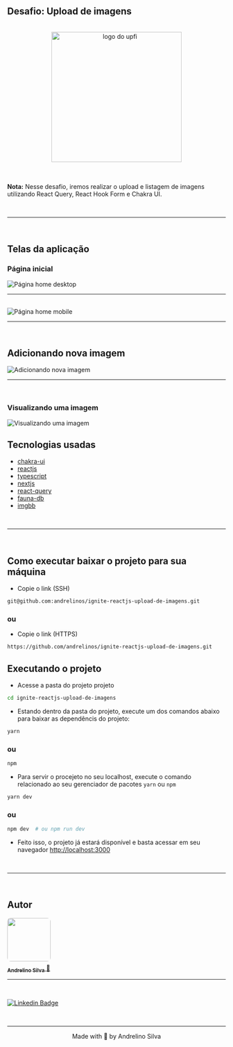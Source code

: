 ## Desafio: Upload de imagens

  <br>

<div align="center">

<img src="screens/logo.svg" alt="logo do upfi" width="300px" />
</div>

  <br>

<br />

<p>
<strong>Nota:</strong> Nesse desafio, iremos realizar o upload e listagem de imagens utilizando React Query, React Hook Form e Chakra UI.
</p>
<br />

---

<br />

## Telas da aplicação
### Página inicial
<img src="screens/home.png" alt="Página home desktop" />

<br />

---

<br />

<img src="screens/home-mobile.png" alt="Página home mobile" />

<br />

---

<br />

## Adicionando nova imagem
<img src="screens/add-new-image.png" alt="Adicionando nova imagem" />

<br />

---

<br />

### Visualizando uma imagem
<img src="screens/image-view.png" alt="Visualizando uma imagem" />


## Tecnologias usadas

- [chakra-ui](https://chakra-ui.com)
- [reactjs](https://github.com/facebook/react)
- [typescript](https://github.com/Microsoft/TypeScript)
- [nextjs](https://github.com/vercel/next.js)
- [react-query](https://github.com/tannerlinsley/react-query)
- [fauna-db](https://fauna.com/)
- [imgbb](https://imgbb.com)

<br />

---

<br />

## Como executar baixar o projeto para sua máquina

- Copie o link (SSH)
```bash
git@github.com:andrelinos/ignite-reactjs-upload-de-imagens.git
```
### ou

- Copie o link (HTTPS)
```bash
https://github.com/andrelinos/ignite-reactjs-upload-de-imagens.git
```

## Executando o projeto
- Acesse a pasta do projeto projeto
```bash
cd ignite-reactjs-upload-de-imagens
```
- Estando dentro da pasta do projeto, execute um dos comandos abaixo para baixar as dependêncis do projeto:
```bash
yarn
```
### ou
```bash
npm
```
- Para servir o procejeto no seu localhost, execute o comando relacionado ao seu gerenciador de pacotes ``yarn`` ou ``npm``
```bash
yarn dev
```
### ou
```bash
npm dev  # ou npm run dev
```

- Feito isso, o projeto já estará disponível e basta acessar em seu navegador [http://localhost:3000](http://localhost:3000)

<br />

---

<br />

## Autor
<a href="https://app.rocketseat.com.br/me/andrelinosilva" title="Rocketseat">
<img style="border-radius: 8px;" src="https://github.com/andrelinos.png" width="100px;" alt="" />
<sub><br />
<b>Andrelino Silva</b></sub>  🚀</a>

<br />

---
<br />


[![Linkedin Badge](https://img.shields.io/badge/-Andrelino-blue?style=flat-square&logo=Linkedin&logoColor=white&link=https://www.linkedin.com/in/andrelinosilva/)](https://www.linkedin.com/in/andrelinosilva/)

<br>

---
<p align="center">Made with 💜 by Andrelino Silva</p>
